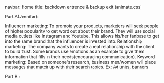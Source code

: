 navbar<Myron>:
Home 
title: backdown entrence & backup exit (animate.css)




Part A(Jennifer): 
<!-- card -->
Influencer marketing:
To promote your products, marketers will seek people of higher popularity to get word out about their brand. They will use social media outlets like Instagram and Youtube. This allows his/her fanbase to get into the same brand that the influencer is invested into.
Relationship marketing:
The company wants to create a real relationship with the client to build trust. Some brands use emotions as an example to give them information that fills in their needs(encouraging communication). 
Keyword marketing:
Based on someone's research, business men/women will place messages that match up with their search topics. Ex: Ad units, banners
<!-- /card -->
Part B <together>:

